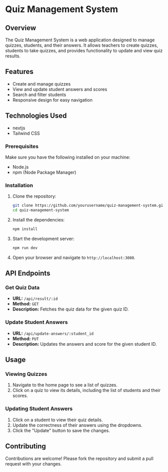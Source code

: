 # Quiz Management System

## Overview

The Quiz Management System is a web application designed to manage quizzes, students, and their answers. It allows teachers to create quizzes, students to take quizzes, and provides functionality to update and view quiz results.

## Features

- Create and manage quizzes
- View and update student answers and scores
- Search and filter students
- Responsive design for easy navigation

## Technologies Used

- nextjs
- Tailwind CSS



### Prerequisites

Make sure you have the following installed on your machine:

- Node.js
- npm (Node Package Manager)

### Installation

1. Clone the repository:

    ```bash
    git clone https://github.com/yourusername/quiz-management-system.git
    cd quiz-management-system
    ```

2. Install the dependencies:

    ```bash
    npm install
    ```

3. Start the development server:

    ```bash
    npm run dev
    ```

4. Open your browser and navigate to `http://localhost:3000`.

## API Endpoints

### Get Quiz Data

- **URL:** `/api/result/:id`
- **Method:** `GET`
- **Description:** Fetches the quiz data for the given quiz ID.

### Update Student Answers

- **URL:** `/api/update-answers/:student_id`
- **Method:** `PUT`
- **Description:** Updates the answers and score for the given student ID.

## Usage

### Viewing Quizzes

1. Navigate to the home page to see a list of quizzes.
2. Click on a quiz to view its details, including the list of students and their scores.

### Updating Student Answers

1. Click on a student to view their quiz details.
2. Update the correctness of their answers using the dropdowns.
3. Click the "Update" button to save the changes.

## Contributing

Contributions are welcome! Please fork the repository and submit a pull request with your changes.
